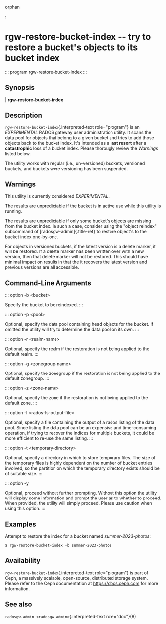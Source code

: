 orphan

:   

# rgw-restore-bucket-index \-- try to restore a bucket\'s objects to its bucket index

::: program
rgw-restore-bucket-index
:::

## Synopsis

| **rgw-restore-bucket-index**

## Description

`rgw-restore-bucket-index`{.interpreted-text role="program"} is an
*EXPERIMENTAL* RADOS gateway user administration utility. It scans the
data pool for objects that belong to a given bucket and tries to add
those objects back to the bucket index. It\'s intended as a **last
resort** after a **catastrophic** loss of a bucket index. Please
thorougly review the *Warnings* listed below.

The utility works with regular (i.e., un-versioned) buckets, versioned
buckets, and buckets were versioning has been suspended.

## Warnings

This utility is currently considered *EXPERIMENTAL*.

The results are unpredictable if the bucket is in active use while this
utility is running.

The results are unpredictable if only some bucket\'s objects are missing
from the bucket index. In such a case, consider using the \"object
reindex\" subcommand of [radosgw-admin]{.title-ref} to restore object\'s
to the bucket index one-by-one.

For objects in versioned buckets, if the latest version is a delete
marker, it will be restored. If a delete marker has been written over
with a new version, then that delete marker will not be restored. This
should have minimal impact on results in that the it recovers the latest
version and previous versions are all accessible.

## Command-Line Arguments

::: option
-b \<bucket\>

Specify the bucket to be reindexed.
:::

::: option
-p \<pool\>

Optional, specify the data pool containing head objects for the bucket.
If omitted the utility will try to determine the data pool on its own.
:::

::: option
-r \<realm-name\>

Optional, specify the realm if the restoration is not being applied to
the default realm.
:::

::: option
-g \<zonegroup-name\>

Optional, specify the zonegroup if the restoration is not being applied
to the default zonegroup.
:::

::: option
-z \<zone-name\>

Optional, specify the zone if the restoration is not being applied to
the default zone.
:::

::: option
-l \<rados-ls-output-file\>

Optional, specify a file containing the output of a rados listing of the
data pool. Since listing the data pool can be an expensive and
time-consuming operation, if trying to recover the indices for multiple
buckets, it could be more efficient to re-use the same listing.
:::

::: option
-t \<temporary-directory\>

Optional, specify a directory in which to store temporary files. The
size of the temporary files is highly dependent on the number of bucket
entries involved, so the partition on which the temporary directory
exists should be of suitable size.
:::

::: option
-y

Optional, proceed without further prompting. Without this option the
utility will display some information and prompt the user as to whether
to proceed. When provided, the utility will simply proceed. Please use
caution when using this option.
:::

## Examples

Attempt to restore the index for a bucket named *summer-2023-photos*:

    $ rgw-restore-bucket-index -b summer-2023-photos

## Availability

`rgw-restore-bucket-index`{.interpreted-text role="program"} is part of
Ceph, a massively scalable, open-source, distributed storage system.
Please refer to the Ceph documentation at <https://docs.ceph.com> for
more information.

## See also

`radosgw-admin <radosgw-admin>`{.interpreted-text role="doc"}(8)
